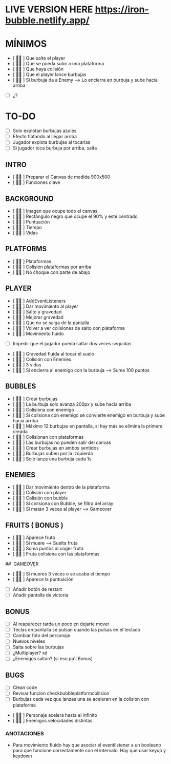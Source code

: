 # LIVE VERSION HERE https://iron-bubble.netlify.app/

# MÍNIMOS

- [ 💁‍♀️ ] Que salte el player
- [ 💁‍♀️ ] Que se pueda subir a una plataforma
- [ 💁‍♀️ ] Que haya colisión
- [ 💁‍♀️ ] Que el player lance burbujas
- [ 💁‍♀️ ] Si burbuja da a Enemy --> Lo encierra en burbuja y sube hacia arriba
- [ ] ¿?

# TO-DO

- [ ] Solo explotan burbujas azules
- [ ] Efecto flotando al llegar arriba
- [ ] Jugador explota burbujas al tocarlas
- [ ] Si jugador toca burbuja por arriba, salta

## INTRO

- [ 💁‍♀️ ] Preparar el Canvas de medida 900x500
- [ 💁‍♀️ ] Funciones clave

## BACKGROUND

- [ 💁‍♀️ ] Imagen que ocupe todo el canvas
- [ 💁‍♀️ ] Rectángulo negro que ocupe el 90% y esté centrado
- [ 💁‍♀️ ] Puntuación
- [ 💁‍♀️ ] Tiempo
- [ 💁‍♀️ ] Vidas

## PLATFORMS

- [ 💁‍♀️ ] Plataformas
- [ 💁‍♀️ ] Colisión plataformas por arriba
- [ 💁‍♀️ ] No choque con parte de abajo

## PLAYER

- [ 💁‍♀️ ] AddEventListeners
- [ 💁‍♀️ ] Dar movimiento al player
- [ 💁‍♀️ ] Salto y gravedad
- [ 💁‍♀️ ] Mejorar gravedad
- [ 💁‍♀️ ] Que no se salga de la pantalla
- [ 💁‍♀️ ] Volver a ver colisiones de salto con plataforma
- [ 💁‍♀️ ] Movimiento fluido
- [ ] Impedir que el jugador pueda saltar dos veces seguidas
- [ 💁‍♀️ ] Gravedad fluida al tocar el suelo
- [ 💁‍♀️ ] Colisión con Enemies
- [ 💁‍♀️ ] 3 vidas
- [ 💁‍♀️ ] Si encierra al enemigo con la burbuja --> Suma 100 puntos

## BUBBLES

- [ 💁‍♀️ ] Crear burbujas
- [ 💁‍♀️ ] La burbuja solo avanza 200px y sube hacia arriba
- [ 💁‍♀️ ] Colisiona con enemigo
- [ 💁‍♀️ ] Si colisiona con enemigo se convierte enemigo en burbuja y sube hacia arriba
- [ 💁‍♀️ ] Máximo 12 burbujas en pantalla, si hay más se elimina la primera creada
- [ 💁‍♀️ ] Colisionan con plataformas <!-- REVISAR VELOCIDAD - BUGS -->
- [ 💁‍♀️ ] Las burbujas no pueden salir del canvas
- [ 💁‍♀️ ] Crear burbujas en ambos sentidos
- [ 💁‍♀️ ] Burbujas suben por la izquierda
- [ 💁‍♀️ ] Solo lanza una burbuja cada 1s

## ENEMIES

- [ 💁‍♀️ ] Dar movimiento dentro de la plataforma
- [ 💁‍♀️ ] Colisión con player
- [ 💁‍♀️ ] Colisión con bubble
- [ 💁‍♀️ ] Si colisiona con Bubble, se filtra del array
- [ 💁‍♀️ ] Si matan 3 veces al player --> Gameover

## FRUITS ( BONUS )

- [ 💁‍♀️ ] Aparece fruta
- [ 💁‍♀️ ] Si muere --> Suelta fruta
- [ 💁‍♀️ ] Suma puntos al coger fruta
- [ 💁‍♀️ ] Fruta colisiona con las plataformas

##  GAMEOVER

- [ 💁‍♀️ ] Si mueres 3 veces o se acaba el tiempo
- [ 💁‍♀️ ] Aparece la puntuación
- [ ] Añadir botón de restart
- [ ] Añadir pantalla de victoria

## BONUS

- [ ] Al reaparecer tarda un poco en dejarte mover
- [ ] Teclas en pantalla se pulsan cuando las pulsas en el teclado
- [ ] Cambiar foto del personaje
- [ ] Nuevos niveles
- [ ] Salta sobre las burbujas
- [ ] ¿Multiplayer? xd
- [ ] ¿Enemigos saltan? (si eso pa'l Bonus)

## BUGS

- [ ] Clean code
- [ ] Revisar funcion checkbubbleplatformcollision
- [ ] Burbujas cada vez que lanzas una se aceleran en la colision con plataforma
- [ 💁‍♀️ ] Personaje acelera hasta el infinito
- [ 💁‍♀️ ] Enemigos velocidades distintas

### ANOTACIONES

- Para movimiento fluido hay que asociar el eventlistener a un booleano para que funcione correctamente con el intervalo. Hay que usar keyup y keydown
